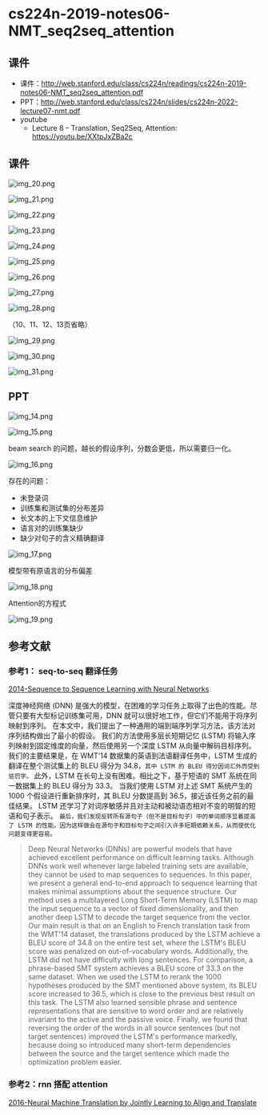 # cs224n-2019-notes06-NMT_seq2seq_attention


## 课件
- 课件：http://web.stanford.edu/class/cs224n/readings/cs224n-2019-notes06-NMT_seq2seq_attention.pdf
- PPT：http://web.stanford.edu/class/cs224n/slides/cs224n-2022-lecture07-nmt.pdf
- youtube
    - Lecture 8 – Translation, Seq2Seq, Attention: https://youtu.be/XXtpJxZBa2c

 
## 课件

![img_20.png](img_20.png)

![img_21.png](img_21.png)

![img_22.png](img_22.png)

![img_23.png](img_23.png)

![img_24.png](img_24.png)

![img_25.png](img_25.png)

![img_26.png](img_26.png)

![img_27.png](img_27.png)

![img_28.png](img_28.png)

（10、11、12、13页省略）

![img_29.png](img_29.png)

![img_30.png](img_30.png)

![img_31.png](img_31.png)



## PPT

![img_14.png](img_14.png)

![img_15.png](img_15.png)

beam search 的问题，越长的假设序列，分数会更低，所以需要归一化。

![img_16.png](img_16.png)


存在的问题：

- 未登录词
- 训练集和测试集的分布差异
- 长文本的上下文信息维护
- 语言对的训练集缺少
- 缺少对句子的含义精确翻译


![img_17.png](img_17.png)

模型带有原语言的分布偏差

![img_18.png](img_18.png)

Attention的方程式

![img_19.png](img_19.png)

## 参考文献

### 参考1： seq-to-seq 翻译任务
[2014-Sequence to Sequence Learning with Neural Networks](https://arxiv.org/abs/1409.3215)

深度神经网络 (DNN) 是强大的模型，在困难的学习任务上取得了出色的性能。尽管只要有大型标记训练集可用，DNN 就可以很好地工作，但它们不能用于将序列映射到序列。
在本文中，我们提出了一种通用的端到端序列学习方法，该方法对序列结构做出了最小的假设。
我们的方法使用多层长短期记忆 (LSTM) 将输入序列映射到固定维度的向量，然后使用另一个深度 LSTM 从向量中解码目标序列。
我们的主要结果是，在 WMT'14 数据集的英语到法语翻译任务中，LSTM 生成的翻译在整个测试集上的 BLEU 得分为 34.8，`其中 LSTM 的 BLEU 得分因词汇外而受到惩罚字。`
此外，LSTM 在长句上没有困难。相比之下，基于短语的 SMT 系统在同一数据集上的 BLEU 得分为 33.3。
当我们使用 LSTM 对上述 SMT 系统产生的 1000 个假设进行重新排序时，其 BLEU 分数提高到 36.5，接近该任务之前的最佳结果。 
LSTM 还学习了对词序敏感并且对主动和被动语态相对不变的明智的短语和句子表示。
`最后，我们发现反转所有源句子（但不是目标句子）中的单词顺序显着提高了 LSTM 的性能，因为这样做会在源句子和目标句子之间引入许多短期依赖关系，从而使优化问题变得更容易。`
> Deep Neural Networks (DNNs) are powerful models that have achieved excellent performance on difficult learning tasks. Although DNNs work well whenever large labeled training sets are available, they cannot be used to map sequences to sequences. In this paper, we present a general end-to-end approach to sequence learning that makes minimal assumptions about the sequence structure. Our method uses a multilayered Long Short-Term Memory (LSTM) to map the input sequence to a vector of fixed dimensionality, and then another deep LSTM to decode the target sequence from the vector. Our main result is that on an English to French translation task from the WMT'14 dataset, the translations produced by the LSTM achieve a BLEU score of 34.8 on the entire test set, where the LSTM's BLEU score was penalized on out-of-vocabulary words. Additionally, the LSTM did not have difficulty with long sentences. For comparison, a phrase-based SMT system achieves a BLEU score of 33.3 on the same dataset. When we used the LSTM to rerank the 1000 hypotheses produced by the SMT mentioned above system, its BLEU score increased to 36.5, which is close to the previous best result on this task. The LSTM also learned sensible phrase and sentence representations that are sensitive to word order and are relatively invariant to the active and the passive voice. Finally, we found that reversing the order of the words in all source sentences (but not target sentences) improved the LSTM's performance markedly, because doing so introduced many short-term dependencies between the source and the target sentence which made the optimization problem easier.

### 参考2：rnn 搭配 attention

[2016-Neural Machine Translation by Jointly Learning to Align and Translate](https://arxiv.org/abs/1409.0473)

